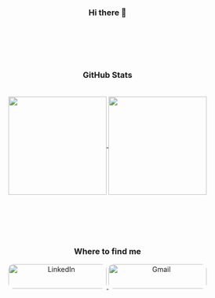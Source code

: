 <div style="display: inline_block", align="center">
	<h3>Hi there 👋</h3>
</div>

<p><br><br><br><br></p>

<div style="display: inline_block", align="center">
	<h3>GitHub Stats</h3>
	<br>
    <a href="#">
        <!--<img height="200px" align="center" src="https://github-readme-stats-lime-kappa.vercel.app/api?username=vitorabujamra&show_icons=true&theme=dark">
	<img height="200px" align="center" src="https://github-readme-stats-lime-kappa.vercel.app/api?username=vitorabujamra&show_icons=true&theme=dark&count_private=true&include_all_commits=true">-->
	<img height="200px" align="center" src="https://github-readme-stats-lime-kappa.vercel.app/api?username=vitorabujamra&show_icons=true&theme=dark&count_private=true&include_all_commits=true&show=reviews,discussions_started,discussions_answered,prs_merged,prs_merged_percentage&ring_color=4c7fac">
    </a>
    <a href="#">
        <img height="200px" align="center" src="https://github-readme-stats-lime-kappa.vercel.app/api/top-langs/?username=vitorabujamra&theme=dark&exclude_repo=github-readme-stats&hide=XSLT,Vue,Roff,Pascal,SCSS,Java,Scheme&langs_count=8&layout=compact">
    </a>
</div>

<p><br><br><br><br></p>

<div style="display: inline_block", align="center">
	<h3>Where to find me</h3>
	<p>
    <a href="https://www.linkedin.com/in/vitorabujamra/" target="_blank">
        <img
        alt="LinkedIn"
        src="https://www.logo.wine/a/logo/LinkedIn/LinkedIn-Wordmark-White-Dark-Background-Logo.wine.svg"
        height="50"
        width="200"
        style="border-radius: 10px;" />
    </a>
	<a href="mailto:vitorabujamra@gmail.com" target="_blank">
        <img
        alt="Gmail"
        src="https://logodownload.org/wp-content/uploads/2018/03/gmail-logo-1-1.png"
        height="50"
        width="200"
        style="border-radius: 10px;" />
    </a>
</div>

<p><br><br><br><br></p>
<p><br><br><br><br></p>
